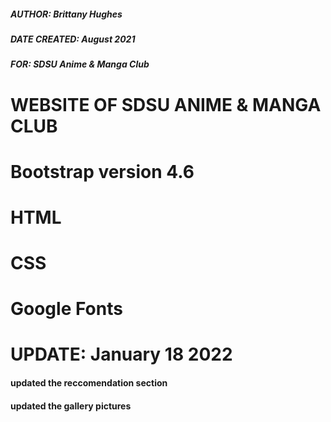 ##### AUTHOR: Brittany Hughes
##### DATE CREATED: August 2021
##### FOR: SDSU Anime & Manga Club


# WEBSITE OF SDSU ANIME & MANGA CLUB

# Bootstrap version 4.6
# HTML
# CSS
# Google Fonts

# UPDATE: January 18 2022
#### updated the reccomendation section
#### updated the gallery pictures